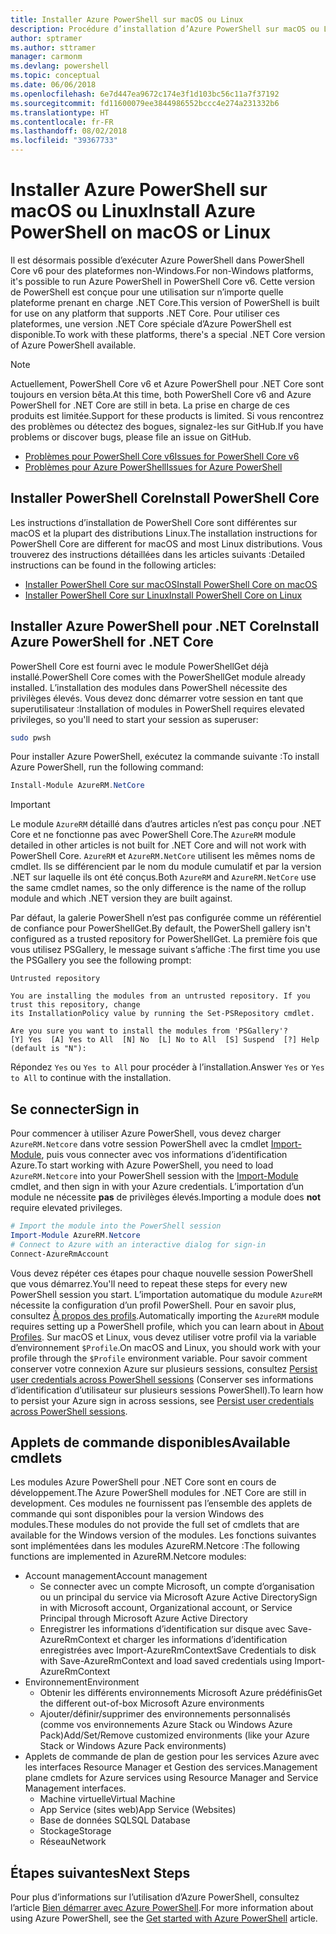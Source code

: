 ```yaml
---
title: Installer Azure PowerShell sur macOS ou Linux
description: Procédure d’installation d’Azure PowerShell sur macOS ou Linux.
author: sptramer
ms.author: sttramer
manager: carmonm
ms.devlang: powershell
ms.topic: conceptual
ms.date: 06/06/2018
ms.openlocfilehash: 6e7d447ea9672c174e3f1d103bc56c11a7f37192
ms.sourcegitcommit: fd11600079ee3844986552bccc4e274a231332b6
ms.translationtype: HT
ms.contentlocale: fr-FR
ms.lasthandoff: 08/02/2018
ms.locfileid: "39367733"
---
```

# <a name="install-azure-powershell-on-macos-or-linux"></a><span data-ttu-id="697e4-103">Installer Azure PowerShell sur macOS ou Linux</span><span class="sxs-lookup"><span data-stu-id="697e4-103">Install Azure PowerShell on macOS or Linux</span></span>

<span data-ttu-id="697e4-104">Il est désormais possible d’exécuter Azure PowerShell dans PowerShell Core v6 pour des plateformes non-Windows.</span><span class="sxs-lookup"><span data-stu-id="697e4-104">For non-Windows platforms, it's possible to run Azure PowerShell in PowerShell Core v6.</span></span> <span data-ttu-id="697e4-105">Cette version de PowerShell est conçue pour une utilisation sur n’importe quelle plateforme prenant en charge .NET Core.</span><span class="sxs-lookup"><span data-stu-id="697e4-105">This version of PowerShell is built for use on any platform that supports .NET Core.</span></span> <span data-ttu-id="697e4-106">Pour utiliser ces plateformes, une version .NET Core spéciale d’Azure PowerShell est disponible.</span><span class="sxs-lookup"><span data-stu-id="697e4-106">To work with these platforms, there's a special .NET Core version of Azure PowerShell available.</span></span>

> [!NOTE]
> <span data-ttu-id="697e4-107">Actuellement, PowerShell Core v6 et Azure PowerShell pour .NET Core sont toujours en version bêta.</span><span class="sxs-lookup"><span data-stu-id="697e4-107">At this time, both PowerShell Core v6 and Azure PowerShell for .NET Core are still in beta.</span></span>
> <span data-ttu-id="697e4-108">La prise en charge de ces produits est limitée.</span><span class="sxs-lookup"><span data-stu-id="697e4-108">Support for these products is limited.</span></span> <span data-ttu-id="697e4-109">Si vous rencontrez des problèmes ou détectez des bogues, signalez-les sur GitHub.</span><span class="sxs-lookup"><span data-stu-id="697e4-109">If you have problems or discover bugs, please file an issue on GitHub.</span></span>
>
> * [<span data-ttu-id="697e4-110">Problèmes pour PowerShell Core v6</span><span class="sxs-lookup"><span data-stu-id="697e4-110">Issues for PowerShell Core v6</span></span>](https://github.com/PowerShell/PowerShell/issues)
> * [<span data-ttu-id="697e4-111">Problèmes pour Azure PowerShell</span><span class="sxs-lookup"><span data-stu-id="697e4-111">Issues for Azure PowerShell</span></span>](https://github.com/azure/azure-docs-powershell/issues)

## <a name="install-powershell-core"></a><span data-ttu-id="697e4-112">Installer PowerShell Core</span><span class="sxs-lookup"><span data-stu-id="697e4-112">Install PowerShell Core</span></span>

<span data-ttu-id="697e4-113">Les instructions d’installation de PowerShell Core sont différentes sur macOS et la plupart des distributions Linux.</span><span class="sxs-lookup"><span data-stu-id="697e4-113">The installation instructions for PowerShell Core are different for macOS and most Linux distributions.</span></span>
<span data-ttu-id="697e4-114">Vous trouverez des instructions détaillées dans les articles suivants :</span><span class="sxs-lookup"><span data-stu-id="697e4-114">Detailed instructions can be found in the following articles:</span></span>

* [<span data-ttu-id="697e4-115">Installer PowerShell Core sur macOS</span><span class="sxs-lookup"><span data-stu-id="697e4-115">Install PowerShell Core on macOS</span></span>](/powershell/scripting/setup/installing-powershell-core-on-macos)
* [<span data-ttu-id="697e4-116">Installer PowerShell Core sur Linux</span><span class="sxs-lookup"><span data-stu-id="697e4-116">Install PowerShell Core on Linux</span></span>](/powershell/scripting/setup/installing-powershell-core-on-linux)

## <a name="install-azure-powershell-for-net-core"></a><span data-ttu-id="697e4-117">Installer Azure PowerShell pour .NET Core</span><span class="sxs-lookup"><span data-stu-id="697e4-117">Install Azure PowerShell for .NET Core</span></span>

<span data-ttu-id="697e4-118">PowerShell Core est fourni avec le module PowerShellGet déjà installé.</span><span class="sxs-lookup"><span data-stu-id="697e4-118">PowerShell Core comes with the PowerShellGet module already installed.</span></span> <span data-ttu-id="697e4-119">L’installation des modules dans PowerShell nécessite des privilèges élevés. Vous devez donc démarrer votre session en tant que superutilisateur :</span><span class="sxs-lookup"><span data-stu-id="697e4-119">Installation of modules in PowerShell requires elevated privileges, so you'll need to start your session as superuser:</span></span>

```bash
sudo pwsh
```

<span data-ttu-id="697e4-120">Pour installer Azure PowerShell, exécutez la commande suivante :</span><span class="sxs-lookup"><span data-stu-id="697e4-120">To install Azure PowerShell, run the following command:</span></span>

```powershell
Install-Module AzureRM.NetCore
```

> [!IMPORTANT]
> <span data-ttu-id="697e4-121">Le module `AzureRM` détaillé dans d’autres articles n’est pas conçu pour .NET Core et ne fonctionne pas avec PowerShell Core.</span><span class="sxs-lookup"><span data-stu-id="697e4-121">The `AzureRM` module detailed in other articles is not built for .NET Core and will not work with PowerShell Core.</span></span> <span data-ttu-id="697e4-122">`AzureRM` et `AzureRM.NetCore` utilisent les mêmes noms de cmdlet. Ils se différencient par le nom du module cumulatif et par la version .NET sur laquelle ils ont été conçus.</span><span class="sxs-lookup"><span data-stu-id="697e4-122">Both `AzureRM` and `AzureRM.NetCore` use the same cmdlet names, so the only difference is the name of the rollup module and which .NET version they are built against.</span></span>

<span data-ttu-id="697e4-123">Par défaut, la galerie PowerShell n’est pas configurée comme un référentiel de confiance pour PowerShellGet.</span><span class="sxs-lookup"><span data-stu-id="697e4-123">By default, the PowerShell gallery isn't configured as a trusted repository for PowerShellGet.</span></span> <span data-ttu-id="697e4-124">La première fois que vous utilisez PSGallery, le message suivant s’affiche :</span><span class="sxs-lookup"><span data-stu-id="697e4-124">The first time you use the PSGallery you see the following prompt:</span></span>

```output
Untrusted repository

You are installing the modules from an untrusted repository. If you trust this repository, change
its InstallationPolicy value by running the Set-PSRepository cmdlet.

Are you sure you want to install the modules from 'PSGallery'?
[Y] Yes  [A] Yes to All  [N] No  [L] No to All  [S] Suspend  [?] Help (default is "N"):
```

<span data-ttu-id="697e4-125">Répondez `Yes` ou `Yes to All` pour procéder à l’installation.</span><span class="sxs-lookup"><span data-stu-id="697e4-125">Answer `Yes` or `Yes to All` to continue with the installation.</span></span>

## <a name="sign-in"></a><span data-ttu-id="697e4-126">Se connecter</span><span class="sxs-lookup"><span data-stu-id="697e4-126">Sign in</span></span>

<span data-ttu-id="697e4-127">Pour commencer à utiliser Azure PowerShell, vous devez charger `AzureRM.Netcore` dans votre session PowerShell avec la cmdlet [Import-Module](/powershell/module/Microsoft.PowerShell.Core/Import-Module), puis vous connecter avec vos informations d’identification Azure.</span><span class="sxs-lookup"><span data-stu-id="697e4-127">To start working with Azure PowerShell, you need to load `AzureRM.Netcore` into your PowerShell session with the [Import-Module](/powershell/module/Microsoft.PowerShell.Core/Import-Module) cmdlet, and then sign in with your Azure credentials.</span></span> <span data-ttu-id="697e4-128">L’importation d’un module ne nécessite __pas__ de privilèges élevés.</span><span class="sxs-lookup"><span data-stu-id="697e4-128">Importing a module does __not__ require elevated privileges.</span></span>

```powershell
# Import the module into the PowerShell session
Import-Module AzureRM.Netcore
# Connect to Azure with an interactive dialog for sign-in
Connect-AzureRmAccount
```

<span data-ttu-id="697e4-129">Vous devez répéter ces étapes pour chaque nouvelle session PowerShell que vous démarrez.</span><span class="sxs-lookup"><span data-stu-id="697e4-129">You'll need to repeat these steps for every new PowerShell session you start.</span></span> <span data-ttu-id="697e4-130">L’importation automatique du module `AzureRM` nécessite la configuration d’un profil PowerShell. Pour en savoir plus, consultez [À propos des profils](/powershell/module/microsoft.powershell.core/about/about_profiles).</span><span class="sxs-lookup"><span data-stu-id="697e4-130">Automatically importing the `AzureRM` module requires setting up a PowerShell profile, which you can learn about in [About Profiles](/powershell/module/microsoft.powershell.core/about/about_profiles).</span></span>
<span data-ttu-id="697e4-131">Sur macOS et Linux, vous devez utiliser votre profil via la variable d’environnement `$Profile`.</span><span class="sxs-lookup"><span data-stu-id="697e4-131">On macOS and Linux, you should work with your profile through the `$Profile` environment variable.</span></span> <span data-ttu-id="697e4-132">Pour savoir comment conserver votre connexion Azure sur plusieurs sessions, consultez [Persist user credentials across PowerShell sessions](context-persistence.md) (Conserver ses informations d’identification d’utilisateur sur plusieurs sessions PowerShell).</span><span class="sxs-lookup"><span data-stu-id="697e4-132">To learn how to persist your Azure sign in across sessions, see [Persist user credentials across PowerShell sessions](context-persistence.md).</span></span>

## <a name="available-cmdlets"></a><span data-ttu-id="697e4-133">Applets de commande disponibles</span><span class="sxs-lookup"><span data-stu-id="697e4-133">Available cmdlets</span></span>

<span data-ttu-id="697e4-134">Les modules Azure PowerShell pour .NET Core sont en cours de développement.</span><span class="sxs-lookup"><span data-stu-id="697e4-134">The Azure PowerShell modules for .NET Core are still in development.</span></span> <span data-ttu-id="697e4-135">Ces modules ne fournissent pas l’ensemble des applets de commande qui sont disponibles pour la version Windows des modules.</span><span class="sxs-lookup"><span data-stu-id="697e4-135">These modules do not provide the full set of cmdlets that are available for the Windows version of the modules.</span></span> <span data-ttu-id="697e4-136">Les fonctions suivantes sont implémentées dans les modules AzureRM.Netcore :</span><span class="sxs-lookup"><span data-stu-id="697e4-136">The following functions are implemented in AzureRM.Netcore modules:</span></span>

* <span data-ttu-id="697e4-137">Account management</span><span class="sxs-lookup"><span data-stu-id="697e4-137">Account management</span></span>
  * <span data-ttu-id="697e4-138">Se connecter avec un compte Microsoft, un compte d’organisation ou un principal du service via Microsoft Azure Active Directory</span><span class="sxs-lookup"><span data-stu-id="697e4-138">Sign in with Microsoft account, Organizational account, or Service Principal through Microsoft Azure Active Directory</span></span>
  * <span data-ttu-id="697e4-139">Enregistrer les informations d’identification sur disque avec Save-AzureRmContext et charger les informations d’identification enregistrées avec Import-AzureRmContext</span><span class="sxs-lookup"><span data-stu-id="697e4-139">Save Credentials to disk with Save-AzureRmContext and load saved credentials using Import-AzureRmContext</span></span>
* <span data-ttu-id="697e4-140">Environnement</span><span class="sxs-lookup"><span data-stu-id="697e4-140">Environment</span></span>
  * <span data-ttu-id="697e4-141">Obtenir les différents environnements Microsoft Azure prédéfinis</span><span class="sxs-lookup"><span data-stu-id="697e4-141">Get the different out-of-box Microsoft Azure environments</span></span>
  * <span data-ttu-id="697e4-142">Ajouter/définir/supprimer des environnements personnalisés (comme vos environnements Azure Stack ou Windows Azure Pack)</span><span class="sxs-lookup"><span data-stu-id="697e4-142">Add/Set/Remove customized environments (like your Azure Stack or Windows Azure Pack environments)</span></span>
* <span data-ttu-id="697e4-143">Applets de commande de plan de gestion pour les services Azure avec les interfaces Resource Manager et Gestion des services.</span><span class="sxs-lookup"><span data-stu-id="697e4-143">Management plane cmdlets for Azure services using Resource Manager and Service Management interfaces.</span></span>
  * <span data-ttu-id="697e4-144">Machine virtuelle</span><span class="sxs-lookup"><span data-stu-id="697e4-144">Virtual Machine</span></span>
  * <span data-ttu-id="697e4-145">App Service (sites web)</span><span class="sxs-lookup"><span data-stu-id="697e4-145">App Service (Websites)</span></span>
  * <span data-ttu-id="697e4-146">Base de données SQL</span><span class="sxs-lookup"><span data-stu-id="697e4-146">SQL Database</span></span>
  * <span data-ttu-id="697e4-147">Stockage</span><span class="sxs-lookup"><span data-stu-id="697e4-147">Storage</span></span>
  * <span data-ttu-id="697e4-148">Réseau</span><span class="sxs-lookup"><span data-stu-id="697e4-148">Network</span></span>

## <a name="next-steps"></a><span data-ttu-id="697e4-149">Étapes suivantes</span><span class="sxs-lookup"><span data-stu-id="697e4-149">Next Steps</span></span>

<span data-ttu-id="697e4-150">Pour plus d’informations sur l’utilisation d’Azure PowerShell, consultez l’article [Bien démarrer avec Azure PowerShell](get-started-azureps.md).</span><span class="sxs-lookup"><span data-stu-id="697e4-150">For more information about using Azure PowerShell, see the [Get started with Azure PowerShell](get-started-azureps.md) article.</span></span>
